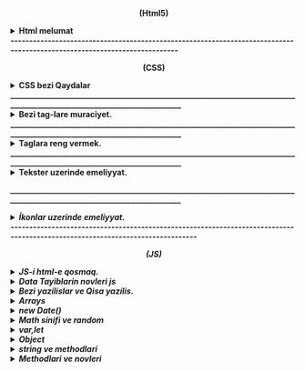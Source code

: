<p align="center">
<b >(Html5)</b>
</p>
<details><summary><b>Html melumat</b></summary>
<b>(FRONT-GIRIS)</b>

1.<b>(index.html)</b> Bu <b>(html)</b> fayilidir .Html ne ucundur sualina cavab olaraq yaradilan sehvenin nece gorunmesini ve basliqi nece olmasini ve s. html ile hell olunur.Html fayili yaradarken isdifade olunur burada <b>(Index)</b> fayilin adidir ve <b>(html)</b> ise fayilin tipini gosderir. Biz Html fayili yaradarken muxdelif adlar vere bilerik mes: <b>(MAIN.html ve ya samir.html)</b> .Lakin html fayili yaratmaq ucun <b>(.html yazmaliyiq.Her bir html)</b> fayili html --> tag-lari ile baslayir ve bitir.Umumi baxanda html ozu tag-larden ibaretdir. Html ozude 2 tag-larden ibaretdir. bunlar asagidakilardir.HTML-de 4 etab var. Bunlar head ve body hissesidir ve head, body hisselerde tag-larden isdifade olunur ve tag-lare de atributlar vere bilerik.Atribut dedikde eni uzunlugu rengi ve s. nezerde tutulur.

---

# <b>(head)</b>

<b>(head)</b> Əsas HTML sənətinin head tagi veb səhifənin başlıq bölməsini təmsil edir. <head> tagi, veb səhifədəki metatələr, stilsətirlər, skriptlər və digər məlumatların yerləşdiyi yerdir. İstifadəçinin veb səhifəyə baxarkən görə bilmədiyi, lakin brauzer tərəfindən istifadə edilən məlumatlar burada saxlanılır.

<head> tagi aşağıdakı tipik elementlərdən ibarət ola bilər:

1. <b>(title>Kontakhome title>)</b> burada biz sehvenin baslifini Kontakt-home qoyduq.Umumi yazilis  
   <b>(head>title>Kontakhome title> head>)</b> beledir.

2. <b>meta</b> >>>>> Veb səhifənin metatələrini təyin edir. Sorc axdaris yazila biler yeni acar sozler, səhifənin açıqlaması, autoru(muellif), dilə dair məlumatlar və brauzer tərəfindən oxunan digər məlumatlar kimi səhifə ilə bağlı təkmilləşdirici məlumatlar olacaq.

3. <b>link rel="icon" href=""</b> >>>>bu tag-de head icerisinde yazilir lakin bu acilan anda baglanan tag-lardendir.Burad rel="icon"--relin icon oldugunu ve href="" -ise iconun adresini bildirir.Sekillerin ve ya iconlarin adresini iki yolla yerlesdirmek olar <b>Relative (Menasi-qohum, yaxinliq)</b> ve ya <b>Absolute (Menasi ise tamamile)</b>. Relative yolu hal hazirda oldugun fayildaki sekli ve ya iconu yerlesdirmek ,Absalute ise seklin adresini tamami ile oldugu kimi yazmaliyiq.

4. <b>script</b> >>>> JavaScript kodunun head tagına daxil edilməsinə kömək edir. Bu tag vasitəsilə brauzer tərəfindən işlənən skript kodları əlavə edilir.

5. <b><style</b> >>>> İnternal CSS stilsətirlərinin head tagına daxil edilməsinə imkan verir. Bu tag vasitəsilə veb səhifəsinə xüsusi stilsətirlər əlavə edilir.

Bu elementlər head tagında bir arada istifadə edilə bilər və səhifənin arxa planında işləyən məlumatları təmsil edərək səhifənin görünümünü və davranışını tənzimləyir.

---

<b>(body)</b>

0. <b>body</b> --> body tag-i ise sehveni govdesidir yeni sehvenin basliqlarindan basqa diger bir cox seyler body tag-inde yazilir. Mes: burada bis salam sozunu yazdiq.body tag-ininde icersinde de bir cox tag-lar var meselen bunlar asagidakilardir.

1. <b>P</b> --> Paraqraf tag-idir.Bir paraqraf butov bir setri tutur ve buna gorede yanasi gelmirler.
2. <b>span</b> --> span ise butov bir setri tutmur ve yanasi gelir.
3. h1>/h1>, h2>/h2>, h3>/h3>, h4>/h4>, h5>/h5>, h6>h6> --> bu tag-larle ise basliqlari vere bilerik burada en boyuk tag- h1 ve en kiciyi ise h6 dir.
4. <b>(div)</b>-->bir nece qrupun birlesmesi--> divde bir nece qrupun birlesmesini bir div kimi gosdere bilerik.
5. <b>img src="" alt="sekilin adi fln" width=(seklin eni demekdir)"50% ve ya 50px" height=(seklin hundurluyu demekdir) title="(Kontak-Home)</b> -->bu img ile sekil yukleye bilerik burada <b>src</b> sekilin saxlandigi yer <b>alt</b> ise sekil haqqinda nese yaza bilerik. <b>img</b> olcusunu iki yolla vere bilerik birincisi tutdugu yerin 50% kimi ikinci ise pikseller ile.Olcunu vermek ucun bu (<b>width="")</b> ifadeden isdifade edilir. Dediyimiz kimi iki cur olcu vere bilerik. Faizle verdikde <b>(width="50%")</b> bele, pikselle verdikde ise <b>(width="50px")</b> kimi ifade edilir.Biz burada seklin hundurluyunu de artira bilerik lakin seklin effektliyi ite biler. Qeyd: Eger biz seklin eni ve hundurluyunu artirib azaldanda % ve px yazmasaq defult olaraq px(piksel qebul edir).
   Buradda <b>(title="Kontak-Home)</b> bu atribut ise seklin uzerine getdikde kontak-home sozunu cixardir. <b>(title)</b> atributu qulobaldir ve butun tag-larde isdifade ede bilerik.
6. <b>u</b> bu tag- daxil etdiyimiz sozun altindan xet cekir.
7. <b>i)</b> bu tag- ise yazdigimiz sozu italiq formada yeni eyri formada yazir.
8. <b>em)</b> bu tag-de i tag-i ile eynidir lakin i tag-ine nisbeten daha moderindir.Yeni burazerde daha yaxsi basa dusur i tag-ine nisbeten.
9. <b>s)</b> bu tag- ise sozun uzerinden xett cekir.
10. <b>del)</b> bu tag-de s tag-i ile eynidir.
11. <b>b)</b> bu tag- sozu daha qalin yazdirir.
12. <b>strong)</b> bu tag-de b tag-i ile eynidir.Daha bir usdunluyu bu soz daha quvvetli acar soz kimi basa dusur.Yeni burazerde daha yaxsi basa dusur b tag-ine nisbeten.
13. <b>details</b> -bu tag- ile biz en cox verilen suallara cavab bolmesini yaza bilerik ve <b>summary</b> tag-i ile isleyir yeni 1ci sual yazmaq isdesek <b>summary sual1 summary</b> yazmaliyiq.
14. <b>address</b> - bu tag- ilede biz adresimizi yaza bilerik ve footer tag-inin icinde address ve onun icindede a tag-ini yaza bilerik.

---

# </b>(KECIDLER)</b>

<b>Qeyd:)</b> Kecidler iki cur olur seyfe daxili ve seyfe xarici . Seyfe daxili kecidler hal-hazirda oldugun seyfenin her hansi bir noqtesine gedise deyilir Mes: 100 setrlik melumatin 20 setrine gedis. Seyfe daxili kecidler ise basqa seyfelere yonlendirmekdi meselen kilik etdikde isdagrama ,watsaba, ve eyni seyfenin daxilinde basqa bir seyfeye kecid adlanir.
<b>(Qeyd:)</b> Kecit etmek ucun <b>(a tag-inden isdifade olunur ve (anchor lovber sozunden gotrulmusdur))</b> .Ve Acilib baglanan tag-dir.

1. <b>a href="#">Kecid et<a vv>)</b> burada a tag-ini yazmisiq yeni xarici kecid <b>href)</b> bos olduqda reslef edir yeni seyfeni yeniliyir #
   yazdiqda seyfe daxilinda dayanir ve her hanfdssi sayitin linkini yazdiqda ise klik ederken hemin sehveye kecid edir.Burada <b>target)</b> atributu var ki biz a tag-ine klik etdikde ozunde ve ya yeni sehvede acir target defult olaraq \_self-dir yeni target="\_self" bele yazdiqda yeni sehveni ozunde acir. target ozunun acar sozleri var meselen target="\_blank" etsek yeni sehvede acacaq . # varsa bu seyfe daxili kecitdir. <b> a)</b> tag-i ile telefon ve ya mail de yonlendirmek olar bu zaman ise asagidakilari yazmaq lazimdir.
2. <b>a href="tel:+994516687023">Zeng eta)</b> bu cur yazilisdan isdifade etmek olar. Burada <b>tel:)</b> acar sozdur.
3. <b>a href="mailto:samirakh@code.edu.az">gmail ile elaqe saxla a)</b> bu cur yazilisdan isdifade etmek olar. Burada <b>mailto:)</b> acar sozdur.
4. <b>a href="../Sekil/download.png" download> neyise yuklemek ucun dowload </a>)</b> bu kodla ise nelerise yukluye bilerik.

---

# <b>(Listler)</b>

1. Listler iki cur olur. Sirali ve sirasiz.Sirasiz listler ucun ferq etmir birinci ile axrincinin yerini deyissek.Lakin sirali lislerde ise tam eksidir onlarda birinci gelen birinci axrinci gelen ise axrinci olmalidir ve sirali reqemler a-z ve ya A-Z siralanir ve rum reqemleri ilede siralana biler.
2. <b>ul> ul>)</b> bu sirasiz listleri yazmaq ucundur ve icersinde li-lerden isdifade edilir ve eger li-lerinde ul-lari olarsa li-lerin icersinde yazilir. <b>ul type="disc", type="cricle", type="Square" ,type="none")</b> tayplarri var ve burada (disc ici dilu dayre) , (cricle ise ici bos cevredir) , (Square ise ici dolu kvadiratdir), (none ise hec bir cevre ve ya kvadirat gorunmesin.)

3. <b>ol type="1" start="12"> ol>)</b> bu ise sirali listler ucundur ve bunlarinda terkibinde li-ler olmalidir ve eger li-lerinde ol-lari olarsa li-lerin icersinde yazilir. <b>ol)</b> listininde taypi var A-Z,a-z,reqem kimi ve rum reqemi kimi.Burada start neceden baslasin demekdir.
4. <b>li> li>)</b> bu ise hem sirali hemde sirasiz lislerin yazilmasinda esas amillerden biridir yeni lisleri temin edr .

---

# <b>Tables-cedveller)</b>

1. <b>caption)</b> cedvelin basligini yazmaq ucundur.
2. <b>table border="1")</b> tebillar setrlerden ibaret olur setrlerde sutunlardan ibaret olur. Burada border kanarliq demekdir ve 1 daxil etdikde 1 px cercive duzeldir.
3. <b>tr)</b> bu setrler ucundu .
4. <b>td)</b> bu ise sutunlar ucundur .Bu zaman demek olarki (table-nin icersinde tr ve tr-nin icinde td-ler yerlesir). Setirlerin icinde sutunlar yerlesir.
   <b>Qeyd:)</b> Biz cedveller yaradanda esas 3 emeliyyati apaririq bunlar asagidakilardir.
5. <b>thead)</b> bu code ile biz cedvelimizde ad soyad v s. ne olacaqsa onlari qeyd edirik .Bunun icerisindede tr yeni setrler ve sutunlar td ile deyil th ile qeyd edilir.
6. <b>tbody)</b> bu ise cedvelin govde hissesini yaziriq.
7. <b>tfoot)</b> bu ise cedvelin yekunda bir qiymeti olarsa onu qeyd edirik,yeni toplami ve ya ortalamasi ve s.
8. <b>colspan)</b> bu kodla biz isdenilen sutunlari birlesdire bilerik.
9. <b>align="center")</b> bu kod ile ise biz isdenilen cedveldeki sozu sentire getre bilerik.
10. <b>rowspan)</b> bu kod ise setrleri birlesdirmek ucundur.
11. b>bgcolor)</b> cedvelin arxa fonunu deyismek ucun isdifade edilir.

---

<b>(Formlar)</b>

1. <b>form)</b> bu forum her hansi bir datani icine yazmagimizi teskil edir.
2. <b>input type="text,email, tel,submit,password,number, color,date,time,datetime-local,week,month,checkbox", file, search, range, image,reset,hidden,(type="radio" name="s"), button)</b> form-un icerisinde inputlar olur.input-un tayiplari vardir ve isdifade etmek ucun qarsisinda yazdigimiz kimi yazmaliyiq. Burada (<b>submit</b>-- hazir olan melumati gondermek ucun olan bir duymedir.), (<b>password</b>--ise password daxil etmek ucundur.), (<b>number</b>- ise yalniz reqem tipli datalar yazmaq ucundur.), (<b>color</b>- ise reng secimini etmek olar.) , (<b>date</b>-tarixi secmek ucun isdifade edilir), (<b>time</b>-saati secmek ucun isdifade edilir), (<b>datetime</b>-local- bu ise hem tarixi hemde vaxi eyni anda secmeye imkan verir.) ,(<b>week</b>-yalniz hefdeni secmek ucundur), (<b>month</b>- yalniz aylari secmek ucundur.), (<b>checkbox</b>--secim etmek ucun isarele ve ya isareleme duymesi cixardir ekrana.) Burada <b>radio</b> ve name o zaman yazilirki iki secim olsun ve onlardan yalniz birini secmek imkanimiz olsun.O zaman iki secimede name verilir yalniz eyni name verilir. (<b>file</b> --ise sekil elave etmek ucundur.) (<b>search</b>--axdaris ucun isdifade edilir.) (<b>range</b>- bu ise azalib artma oxudur.), (<b>image</b> --bu ise submit ile eynidir yalniz tek ferqi gonder yerine sekil iconu qoya bilerik.) (<b>reset</b>--doldurulan formu sifirlamaq ucundur.) (<b>hidden</b>-- isdifadecin id gizletmek ucundur), (<b>button</b> da submit ile eynidir yeni her hansi duymedir ve bunlar forumda bas veren hadiseleri bazaya ve ya basqa yere gondermek ucundur.) .Adi butondan ferqlidirler adi button forumun daxilinde deyil basqa kenar hisselerede olur. <b>button>Gonder/button></b> kimi yazilir.
3. <b>label)</b> inputun basligini yazmaq ucundur mes:Ad, Soyad.
4. <b>textarea)</b> boyuk metin yazmaq ucundur.
5. <b>select)</b> secimleri saxlamaq ucundur her bir secim option-da saxlanilir.Yeni selectlerin icinde option yazilir option icinde ise optgroup yazilir.
6. <b>option)</b> 1 secim saxlamaq ucundur.
7. <b>optgroup lable=seher qrupu ve ya axsam qrupu)</b> opsinlarin icerisinde ferqlendirmek ucundur.
8. <b>input type="text" list=nese , (datalist id=nese))</b> ve burda datalis tag-inin icersinde <b>option)</b> olmalidir. Qeyd: burada inputun list ile datalistin id eyni olmalidir yeni ikisindede nese sozu olmalidir. Burada tag-larin birlikde yazilisi digerlerinden olan ferq hem secim ede hemde secimde olmuyan bir seyi yazib gondere bilerik.

---

<b>(Atributlar)</b>

1. <b>value</b> -Daxil etdiyimiz her bir data value adlanir isder forumlar olsun isdersede digerleri.
2. <b>placeholder</b>--(Menasi-yer tutucu).Bu atribut ise arxa fonda emailinizi ve s. daxil edin kimi yazini cixartmaq ucundur.
3. <b>disabled</b> --(Menasi - yazmaq deaktiv edilib).Bu ise her hansi datani yazmaga icaze vermemek ucun isdifade edilir.
4. <b>readonly</b> --(Menasi - yalniz oxumaq ucun).Bu atributun disabled ile ferqi odurki disabled hec bir ise yaramir demekdir readonly ise yalniz oxuya bilersiz.
5. <b>selected</b> --(Menasi -Secilmis demekdir).Bu atribut defolt olaraq yeni ilk olaraq bu secilmis olsun demekdir.
6. <b>maxlength</b> --(Menasi -maxsium nece herif ve ya reqem). bu atribut ile oz isdeyimize uygun uzunluq qoya bilerik.
7. <b>minlength</b> --(Menasi -minumum nece herif ve ya reqem). bu atribut ile oz isdeyimize uygun uzunluq qoya bilerik.
8. <b>required</b> --(Menasi-- mutleq teleb olunur).Bu atribut ozaman yazilirki isdifadeci hemin datani mutleq gondermelidir.
9. <b>autofocus</b> --(Menasi --diqqet celb eden).Bu Atribut sehveye refres verende hara autofoks yazmisiqsa ora diqqet yoneldecek.
10. <b>input type=number</b> olduqda onum <b>max</b> ve <b>min</b> <b>step=10</b> qiymetleri olur yeni yasa gore yazsaq max=150, min=1 kimi yaza bilerik, burda step ise min qiymetden 10 -10 artiracaq yada azaldacaq.
11. <b>input type=date</b> olduqda <b>max=23-05-26 min=2023-6-01</b> burada biz tarixe limit qoya bilerik yeni burda 2023 ilin 5ci ayin 26-dan 6ci ay 1e kimi gosderilsin.
12. <b>input type=checkbox</b> olduqda <b>checked</b> atributunu yazdiqda secimlerden hansina yazmisiqsa o daimi olaraq secili gosderecek biz deyisene qeder.
13. <b>input type=file</b> olduqda 1 fail secmek ucundur ama <b>multiple</b> atributunu yazdiqda ise necedene olsa o qederini sece bilerik ve <b>accept="(image/_,(video/_)),(image/png),(image/jpeg),(image/gif),"</b> yazdiqda ise sirf sekilleri secmek ucundur.Burdada sekillerin novlerini sece bilerik bu yolla .Bize hem png ve jpeg lazim olsa <b>input type=file multiple accept="image/png,image/jpeg"</b> sece bilerik.Qeyd: Eger biz <b>video</b> yuklesek onda <b>image</b> yerine <b>video</b> yazmaliyiq.Burada /\* seklin sadalanan fayil tipini ve videonun bir nece fayil tipi varsa onu sece bilmek ucundur.
14. <b>input type=range</b> de min ve max var.
15. <b>form autocomplete="on ve ya off"</b> bu atribu ise <b>on</b> olduqda indiye qeder daxil etdiyimiz melumatlar bize gosderilir burazer defolt olaraq <b>on</b>-dur,ekis halda ise off etmek lazimdir.
16. <b>form action="link ve yaxud id"</b>-- bu atribut ise forma gonder etdikde gonderme ugurlu olarasa basqa sehve ve ya nese acilsin link kimi bir seydir.

---

<b>iframe</b>

1. <b>iframe src="" frameborder="0" iframe</b> -- iframe dedikde her hansi bir sehveni oz sehvemizde acmaq ucun isdifade edilir.Burada <b>src</b> -e yerlesdirmek isdediyimiz sehvenin <b>url</b> -i yazmaliyiq.
2. <b>frameborder="1"</b> --bu ise kenarliq teyin etmek ucundur.

---

<b>audio ve video</b>

1. <b>audio (controls, autoplay, loop, muted,) >source src=""> audio></b>- bu tag- ile biz oz computerimizdeki mahnini yerlesdire bilerik.Her audio icersinde <b>source</b> tag-i olur ve audio-nun yolunu gosderir. source ozu 1 mahni yolu demekdir .Bir audio icersinde bir nece source ola biler amma onlardan yalniz ilk olan oxunacaqdir.<b>controls</b> bu atribut olmasa audio elave edilir lakin vebde gorunmur ona gorede controls yazmaq mutleqdir. <b>autoplay</b> ise vebe daxil olan kimi musiqi seslenir.<b>loop</b> ise sonsuz seslenmesi ucundur .<b>muted</b> bu atribut ise defolt olaraq ses olmasini bildirir.
2. <b>video (controls autoplay, loop, muted, poster)="", >source src="" > video</b> --Video elave etmek ucunde eyni ile mahni elave etmek kimidir amma bir ferqi <b>poster</b> atributudur.<b>poster</b> atributu video-nun uzerine her hansi bir sekli qoymaq ucundur.

---

<b>Sehivenin bolunusu</b>

<b>QEYD:</b> Sehve 3 yere bolunur <b>header</b>, <b>aside</b>, <b>main</b>, <b>footer</b>.

1. <b>header</b> -tag-inin icersinde <b>nav</b> tag-lari ve kecid ucun <b>a</b> tag-larinden isdifade olunur.
2. <b>aside</b> -tag-inin icersinde iframe yazila biler cunki <b>main</b> sehvesinden elave bir yer tutur ve buna misal olaraq oxu.az sayitindaki narin reklamini misal gosdere bilerik.
3. <b>main</b> -tag-inin icersinde <b>article</b>, <b>figure</b>, <b>p</b> ve <b>section</b> tag-lari isdifade olunur burada section tag-i evvelki div-i evez edir.
4. <b>section</b> -tag-inin icerisindede cox vax bu <b>article</b> tag-i yazilir.
5. <b>article</b> -tag-inin icerisinde ise <b>figure</b>, <b>p</b> tag-i ve s.yazilir.
6. <b>figure</b> -tag-inin icerisinde <b>img</b> tag-i ve sekil haqqinda melumat ucun <b>figcaption</b>tag-i yazilir.
7. <b>footer</b> - ise sehven en asagi hissesidir yeni orda elave melumatlar ve muellif huquqlari qorunur fln yazilir.

<b>(Bezi acar simvollar)</b>

1. ./ --> Hal-hazirda oldugumuz qovlugu bildirir.
2. ../ --> Bir qovluq cole cixmaq ucun isdifade edilir.
3. br-- break sozunun qisalisidi qirmaq yeni metni ,text qirir.
4. Prettier Code--codu formata salir.Yuklemek ucundur.
</details>
<b>-------------------------------------------------------------------------------------------------------------------------</b>

<p align="center">
<b >(CSS)</b
</p>
<details><summary><b>CSS bezi Qaydalar</b></summary>
<b>CSS-fayili .css kimi yaradilir.</b> - html-in rengini, yerinin deyisdirilmesi, olcusu, animasiyalari, ve s. duzeltmek ucundur.<b>CSS</b> 3 Cur html ile elaqendirmek olar.<b>1.inline>2.internal>3.external</b>

1.  <b>inline</b> --bu bir basa tag-e css vermekle bas verir ve quvvetliyine gore en boyuyudur,yeni bir tag-e 3 cur css versek tag-in icersinde yazilan inline css tesir edecek.Bu yol tag-e <b>style="backgroud:red"</b> bu cur vermekle olur.
2.  <b>internal</b> --bu yol ise <b>head</b> icerisinde <b>style</b> tag-i acaraq ve onun icerisinde tag-e css verilir ve quvvetliyine gore 2ci yeri tutur.
3.  <b>external</b> --bu yol ise <b>css</b> fayi yaradaraq html fayilindan basqa css fayilinda tag-lare css vermekle bas verir ve quvvetliyine gore en zeyifidir. Bu fayili <b>link rel="" herf=""</b> codu ile qosulur. 4.<b>!important</b> -- bu acar sozu biz hansi atributun qarsisina atsaq hemin atribut deyismiyecek mes: <b>color !important</b> yeni bu o demekdir biz hemin tag-e basqa yerde colorunu deyissek deyismiyecek bir sozle import olunan coloru oldugu kimi saxliyacaq esas bu reng olsun kimi.
4.  <b>class</b> --tag-lari ayirmaq ucun onlara <b>class</b> verilir. Class adlari arali ola bilmez arali oldugu halda 1 yox 2 class oldugunu basa dusur ,class-larin adini bele <b>div class="div-class tag-class"</b> yazmaq olar .Burda bizim 2 classimiz var 1ci class <b>div-class</b> 2ci class ise <b>tag-class</b> -dir. Ara qoymaqla bir nece class yarada bilerik.Classlar <b>.</b> ile cagrilir.Bir class adini diger tag-e vere bilerik burdaki div tag-indeki div-clasi p tag-ine vere bilerik.
5.  <b>id</b> --tag-lari ayirmagin diger yolu ise id-dir. <b>div id="div-id"</b> burada tag-larin yalniz 1 aydisi olur ve diger tag-lare eyni ile bu id verile bilmez her tag-e 1 id yazila biler classdaki kimi 2 class eyni anda verildiyi kimi 2 id verile bilmez.Id <b>#</b> isaresi ile cagrilir.
6.  <b>ul li css reng vermek izahi 1.</b>- burada bir nece yol var ve bu yollara asagidaki sekillerle ile izah verek. Bu sekillerde gorunduyu kimi biz <b>first-child</b> yazdiqda ilk birincini rengini deyisir.
<p>
 <img src="image\image1\ul li izah.png" width="250" height="200" alt="sekil silinib" title="html codu"/>
 <img src="image\image1\css.png" width="250" height="200" alt="sekil silinib" title="CSS codu"/>
 <img src="image\image1\netice.png" width="250" height="200" alt="sekil silinib" title="Netice"/>
</p><br/>
<b>2-ci yolu:</b> Bu yolda ise soncu li-nin rengini deyise bilerik bu ise asagidaki sekilde izah olunur.Gorunduyu kimi salam 9 rengi deyisib.
<p>
 <img src="image\image1\ul li izah.png" width="250" height="200" alt="sekil silinib" title="html codu"/>
 <img src="image\image1\css1.png" width="250" height="200" alt="sekil silinib" title="CSS codu"/>
 <img src="image\image1\netice1.png" width="250" height="200" alt="sekil silinib" title="Netice"/>
</p><br/>
<b>3-cu yolu:</b> Bu yolda ise isdediyimiz qeder <b>li</b> tag-ine reng vere bilerik .Ancaq bu <b>nth-child(sira daxil edin)</b> kodu yazmaliyiq ve <b>sira daxil edin</b> yerine reqem yaziriq. Mes: Sekilde biz <b>3-cu ve 5ci</b> li-ye reng vermek isdemisik.Asagidaki sekilden baxa bilerik.
<p>
 <img src="image\image1\ul li izah.png" width="250" height="200" alt="sekil silinib" title="html codu"/>
 <img src="image\image1\cssnth.png" width="250" height="200" alt="sekil silinib" title="CSS codu"/>
 <img src="image\image1\netice2.png" width="250" height="200" alt="sekil silinib" title="Netice"/>
</p><br/>
<b>4-cu yolu:</b> Bu yolda ise biz <b>nth-child(odd)</b> kodu ile yalniz tek <b>li-lere</b> reng vere bilerik.Asagidaki sekillerden tam aydin olacaq.Tekleri yazdirmaq ucun basqa bir yol <b>nth-child(2n-1)</b> kodundan isdifade etmekle olacaqdir.Burada  <b>n</b> defolt olaraq qiymeti 0-dir.Qeyd: burada 2n+3 etsek 3-cuden basliyacaq rengi deyismeye.
<p>
 <img src="image\image1\ul li izah.png" width="250" height="200" alt="sekil silinib" title="html codu"/>
 <img src="image\image1\cssodd.png" width="250" height="200" alt="sekil silinib" title="CSS codu"/>
 <img src="image\image1\netice3.png" width="250" height="200" alt="sekil silinib" title="Netice"/>
</p><br/>
<b>5-ci yolu:</b> Bu yolda ise biz <b>nth-child(even)</b> kodu ile yalniz cut <b>li-lere</b> reng vere bilerik.Asagidaki sekillerden tam aydin olacaq.Cutderri yazdirmaq ucun basqa bir yol <b>nth-child(2n)</b> kodundan isdifade etmekle olacaqdir.Burada  <b>n</b> defolt olaraq qiymeti 0-dir.Qeyd: Burada 2n+4 etsek 4-cu elementden basliyacaq renglemeye.
<p>
 <img src="image\image1\ul li izah.png" width="250" height="200" alt="sekil silinib" title="html codu"/>
 <img src="image\image1\csseven.png" width="250" height="200" alt="sekil silinib" title="CSS codu"/>
 <img src="image\image1\netice4.png" width="250" height="200" alt="sekil silinib" title="Netice"/>
</p><br/>
</details>
<b>________________________________________________________________________________________________________________________</b>

<details><summary><b>Bezi tag-lare muraciyet.</b></summary>
 Asagidaki sekilde ki kimi <b>p.item</b> dedikde biz hardaki p tag-inin classi <b>item</b>-dirsa ora tesir et demisik.
<p>
 <img src="image\image1\sehve1.png" width="250" height="200" alt="sekil silinib" title="html codu"/>
 <img src="image\image1\css5.png" width="250" height="200" alt="sekil silinib" title="CSS codu"/>
 <img src="image\image1\netice6.png" width="250" height="200" alt="sekil silinib" title="Netice"/>
</p><br/>
<b>p .item</b>--Burada <bosluq>bosluq</bosluq> onem dasiyir. Bosluq qoyduqda o demek olur ki p tag-inin icerisinde <b>class="item"</b> beraber olan tag-e tesir et.
<p>
 <img src="image\image1\sehve2.png" width="250" height="200" alt="sekil silinib" title="html codu"/>
 <img src="image\image1\css6.png" width="250" height="200" alt="sekil silinib" title="CSS codu"/>
 <img src="image\image1\netice7.png" width="250" height="200" alt="sekil silinib" title="Netice"/>
</p><br/>
<b>Atributlarla tag-e tesir.</b> Sekildeki tag-in target atributundan isdifade ederek tag-e tesir etdik.
<p>
 <img src="image\image1\sehve3.png" width="250" height="200" alt="sekil silinib" title="html codu"/>
 <img src="image\image1\css7.png" width="250" height="200" alt="sekil silinib" title="CSS codu"/>
 <img src="image\image1\netice8.png" width="250" height="200" alt="sekil silinib" title="Netice"/>
</p><br/>
<b>(href) Atributunun value sonu az ile bitrse</b> .Onda asagidaki sekildeki kimi <b>$</b> isaresi ile yazilir.
<p>
 <img src="image\image1\sehve3.png" width="250" height="200" alt="sekil silinib" title="html codu"/>
 <img src="image\image1\css8.png" width="250" height="200" alt="sekil silinib" title="CSS codu"/>
 <img src="image\image1\netice9.png" width="250" height="200" alt="sekil silinib" title="Netice"/>
</p><br/>
<b>(herf) atributu http ile basliyarsa</b>. Bu halda sekildeki kimi kvadrata yukseltme isaresinden <b>^</b> isdifade olunur.
<p>
 <img src="image\image1\sehve4.png" width="250" height="200" alt="sekil silinib" title="html codu"/>
 <img src="image\image1\css9.png" width="250" height="200" alt="sekil silinib" title="CSS codu"/>
 <img src="image\image1\netice10.png" width="250" height="200" alt="sekil silinib" title="Netice"/>
</p><br/>
<b>(herf) atributunun icersinde her hasisa herif olarsa</b>. Bu o demekdirki isdenilen herife gore tag-e tesir ede bilerik.Asagidaki sekilde l herifine gore tesir etmisik ve oda linkede var.
<p>
 <img src="image\image1\sehve4.png" width="250" height="200" alt="sekil silinib" title="html codu"/>
 <img src="image\image1\css10.png" width="250" height="200" alt="sekil silinib" title="CSS codu"/>
 <img src="image\image1\netice11.png" width="250" height="200" alt="sekil silinib" title="Netice"/>
</p><br/>
<b> isenilen tag-den sonra ilk gelen tag-e tesir.</b> Burada <b>+</b> isaresi ile biz divden sonra ilk gelen p tag-e tesir etmisik sekilde baxa bilersiz.
<p>
 <img src="image\image1\sehve5.png" width="250" height="200" alt="sekil silinib" title="html codu"/>
 <img src="image\image1\css11.png" width="250" height="200" alt="sekil silinib" title="CSS codu"/>
 <img src="image\image1\netice12.png" width="250" height="200" alt="sekil silinib" title="Netice"/>
</p><br/>
<b> isenilen tag-den sonra gelen isdenilen tag-e tesir.</b> Burada <b>~</b> isaresi ile biz divden sonra gelen butun p tag-e tesir etmisik sekilde baxa bilersiz.
<p>
 <img src="image\image1\sehve5.png" width="250" height="200" alt="sekil silinib" title="html codu"/>
 <img src="image\image1\css12.png" width="250" height="200" alt="sekil silinib" title="CSS codu"/>
 <img src="image\image1\netice13.png" width="250" height="200" alt="sekil silinib" title="Netice"/>
</p><br/>
<b> * yazdiqda ise butun tag-lare ayid olur</b> .Asagidaki sekildeki kimi.
<p>
 <img src="image\image1\sehve5.png" width="250" height="200" alt="sekil silinib" title="html codu"/>
 <img src="image\image1\css13.png" width="250" height="200" alt="sekil silinib" title="CSS codu"/>
 <img src="image\image1\netice114.png" width="250" height="200" alt="sekil silinib" title="Netice"/>
</p><br/>
<b>(:hover) edende uzerine geldikde rengi deyisib olur qirmizi</b>.Asagidaki coda uygun olaraq.
<p>
 <img src="image\image1\sehve6.png" width="250" height="200" alt="sekil silinib" title="html codu"/>
 <img src="image\image1\css14.png" width="250" height="200" alt="sekil silinib" title="CSS codu"/>
 <img src="image\image1\netice14.png" width="250" height="200" alt="sekil silinib" title="Netice"/>
</p><br/>
<b>(:active) klik edende rengi deyisib olur goy</b>.Asagidaki coda uygun olaraq.
<p>
 <img src="image\image1\sehve6.png" width="250" height="200" alt="sekil silinib" title="html codu"/>
 <img src="image\image1\css15.png" width="250" height="200" alt="sekil silinib" title="CSS codu"/>
 <img src="image\image1\netice15.png" width="250" height="200" alt="sekil silinib" title="Netice"/>
</p><br/>
<b>(transition: ;) --Bu kod ile biz rengin arxa fon renginin ve ya boyumenin hansi zaman araliginda bas vermesini teyin ede bilerik.</b>.Asagidaki coda uygun olaraq.Burada gorunduyu kimi demisik ki 2 saniyeye rengi deyissin 3 saniyeye ise arxa fon rengi.Bu codlar yalniz hover ve active etdikde bas verir.
<p>
 <img src="image\image1\css68.png" width="250" height="200" alt="sekil silinib" title="html codu"/>
 <img src="image\image1\css67.png" width="250" height="200" alt="sekil silinib" title="CSS codu"/>
 <img src="image\image1\netice35.png" width="250" height="200" alt="sekil silinib" title="Netice"/>
</p><br/>

<b> Css-de data saxlamaq ucun qutunun yaradilmasi</b>.Bu :root adlanan tag-in komeyi ile yaradilir sonra ise lazim oldugu anda ondan isdifade ede bilmek olur.

<p>
 <img src="image\image1\sehve6.png" width="250" height="200" alt="sekil silinib" title="html codu"/>
 <img src="image\image1\css16.png" width="250" height="200" alt="sekil silinib" title="CSS codu"/>
 <img src="image\image1\netice16.png" width="250" height="200" alt="sekil silinib" title="Netice"/>
</p><br/>
</details>
<b>________________________________________________________________________________________________________________________</b>
<details><summary><b>Taglara reng vermek.</b></summary>
<i>width ve height haqqinda bezi qayda</i>.
<p>
 <img src="image\image1\css21.png"  alt="sekil silinib" title="width ve height"/>
</p>
<p>
<i>Heksa reng vermek</i><br/>
 <img src="image\image1\css17.png"  alt="sekil silinib" title="Css codu"/><br/>
<i>rgb reng vermek</i><br/>
 <img src="image\image1\css18.png"  alt="sekil silinib" title="Css codu"/><br/>
 <i>rgba reng vermek.Burada sonuncu reqem 0 ile 1 arasinda ola biler ve buda onun seffafligini bildirir.</i><br/>
 <img src="image\image1\css19.png"  alt="sekil silinib" title="Css codu"/><br/>
 <i>hsl rengi.Bu reng ise heksa ile rgb birlesmesinden alinir.</i><br/>
 <img src="image\image1\css20.png"  alt="sekil silinib" title="Css codu"/>
</p><br/>
</details>
<b>________________________________________________________________________________________________________________________</b>
<details><summary><b>Tekster uzerinde emeliyyat.</b></summary>
<i><b>Tesklerin siftinin olcusunu deyismek</b>.Bunn 3 yolu var <b>px</b> ,<b>rem</b> ve <b>em</b> bularin bir birinden ferqlerini asagida izah  etmisem.<br/>
<i><b>px ile</b></i><br/>
<p>
 <img src="image\image1\css23.png" width="250" height="200" alt="sekil silinib" title="html codu"/>
 <img src="image\image1\css22.png" width="250" height="200" alt="sekil silinib" title="css codu"/>
 <img src="image\image1\css24.png" width="250" height="200" alt="sekil silinib" title="Netice"/>
</p><br/>
<i><b>rem ile</b></i>.Rem ile olcu verdikde 1 rem 16 piksel demekdir yeni html 16 piksel olur defolt olaraq.Yalniz html-den olcu gotrur.Yeni html olcusunu azaltdiqda butun tag-larin font-size tesir edecek ve buda responsivlikde bize cox komek edecek.
<p>
 <img src="image\image1\css25.png"  alt="sekil silinib" title="Css codu"/>
</p>
<i><b>em ile</b></i>.em ile olcu verdikde em oz parenti varsa yeni ozunden bir ust tag- varsa onun olcusunden gotrur yoxdusa ise onda html -dan gotrur rem ise yalniz html-den gotrur.<br/>
<p>
 <img src="image\image1\css26.png"  alt="sekil silinib" title="Css codu"/>
</p><br/>
<i><b>font-family</b></i>.Font-family dedikde textin hansi formada yazilmagini bildirir yeni Time romans ve s .Diger font-family -leri yukluyub isdifade ede bilerik asagida kecidi yerlesdirmisem.<br/>
<a href="https://fonts.google.com/">1.font-family kecid et.</a><br/>
<p>
 <img src="image\image1\css27.png"  alt="sekil silinib" title="Css codu"/>
</p>
<i><b>font-style</b></i>.Font-family dedikde texti i tag-i kimi eyri kimi gosderir.<br/>
<p>
 <img src="image\image1\css28.png" width="250" height="200" alt="sekil silinib" title="Css codu"/>
 <img src="image\image1\netice17.png" width="350" height="200" alt="sekil silinib" title="Netice"/><br/>
 <img src="image\image1\css48.png"  alt="sekil silinib" title="font-weight"/>

</p>
<i><b>font-variant</b></i>.Font-variant dedikde texti asagidaki sekilde yazir.<br/>
<p>
 <img src="image\image1\css29.png" width="250" height="200" alt="sekil silinib" title="Css codu"/>
 <img src="image\image1\netice18.png" width="350" height="200" alt="sekil silinib" title="Netice"/>
</p>
<i><b>font-align</b></i>.Font-align dedikde texti asagidaki kimi tam ortaya getrir.<br/>
<p>
 <img src="image\image1\css30.png" width="250" height="200" alt="sekil silinib" title="Css codu"/>
 <img src="image\image1\css31.png" width="250" height="200" alt="sekil silinib" title="Netice"/>
 <img src="image\image1\netice19.png" width="250" height="200" alt="sekil silinib" title="Netice"/><br/>
 <i>Burada ise sozler eyni anda basliyir ve eyni anda bitir qanuna uygunsuzluq yoxdur</i><br/>
 <img src="image\image1\css32.png" width="250" height="200" alt="sekil silinib" title="Css codu"/><br/><br/>
 <img src="image\image1\netice20.png"  alt="sekil silinib" title="Netice"/><br/><br/><br/>
 <i><b>text-align-last: right ve center</b></i><br/>
 <img src="image\image1\css33.png"  alt="sekil silinib" title="Css codu"/><br/><br/>
 <img src="image\image1\css34.png"  alt="sekil silinib" title="right etdikde"/><br/><br/>
</p>
<p> <i><b>text-transform: capitalize;</b>Butun sozlerin birinci herifini boyuk herifle yazir.</i><br/>
 <img src="image\image1\css37.png"  alt="sekil silinib" title="html codu"/><br/>
 <img src="image\image1\css36.png"  alt="sekil silinib" title="Css codu"/><br/>
 <img src="image\image1\css35.png"  alt="sekil silinib" title="Netice"/></p>
 <i><b>text-decoration: ;</b>text-decoration-line: ile text-decoration: ferqi ise line dedikde yalniz bir ozellik yeni  ferq etmez altindan usdunden ve ya uzerinden eyni anda ya altindan yadaki her 3nu ede bilerik, altdan ya usden ya da ki uzerinden xet cekile biler line yazmasaq ise bunlarin her birini eyni anda vere bilerik.</i><br/>
 <img src="image\image1\css40.png"  alt="sekil silinib" title="Css codu"/><br/>
<p><i><b>text-decoration-line: underline;</b>Butun sozlerin altindan xett cekir.</i><br/>
<img src="image\image1\css39.png" width="250" height="200" alt="sekil silinib" title="Css codu"/>
<img src="image\image1\netice21.png" width="250" height="200" alt="sekil silinib" title="Netice"/></p>
<i><b>text-decoration-line: line-through;</b>Butun sozlerin ustunden xett cekir.</i><br/>
<p><img src="image\image1\css38.png" width="250" height="200" alt="sekil silinib" title="Css codu"/>
<img src="image\image1\netice22.png" width="250" height="200" alt="sekil silinib" title="Netice"/></p>
<p><i><b>text-decoration-line: overline;</b>Butun sozlerin uzerinden xett cekir.</i><br/>
<img src="image\image1\css41.png" width="250" height="200" alt="sekil silinib" title="Css codu"/>
<img src="image\image1\netice23.png" width="250" height="200" alt="sekil silinib" title="Netice"/></p>
<p><i><b>Bir nece ozelliyi eyni anda yaza bilerik.</b></i><br/>
<img src="image\image1\css42.png" width="250" height="200" alt="sekil silinib" title="Css codu"/>
<img src="image\image1\netice24.png" width="250" height="200" alt="sekil silinib" title="Netice"/></p>
<p><i><b>text-decoration-style: ;</b>.Xetlerin hansi formada oldugunu gosdermek ucundur.Bunlari 3 yolu sekildeki kimi gosderilib.</i><br/>
<img src="image\image1\css43.png" alt="sekil silinib" title="Css codu"/>
<img src="image\image1\css44.png"  alt="sekil silinib" title="Netice"/></p>
<p><i><b> text-decoration-color: blue;</b> Xettin rengini deyisdikde.</i><br/>
<img src="image\image1\css45.png" alt="sekil silinib" title="Netice"/></p>
<p><i><b> text-decoration-thickness: 10px;.</b> Xettin olcusunu deyisdikde.</i><br/>
<img src="image\image1\css47.png" alt="sekil silinib" title="Netice"/></p>
<p><i><b> text-indent: 40px;.</b>Metine abzas verir.</i><br/>
<img src="image\image1\css46.png" alt="sekil silinib" title="Css codu"/>
<img src="image\image1\netice25.png" width="250" height="200" alt="sekil silinib" title="Netice"/></p><br/>
<p><i><b> ::first-letter.</b>Isdediyimiz metnin ilk herifine bir nece ozellik vere bilerik.Ve bu butun teglere aid deyil.</i><br/>
<img src="image\image1\css50.png" alt="sekil silinib" title="Chatgbt"/><br/>
<img src="image\image1\css49.png" alt="sekil silinib" title="Chatgbt"/><br/>
<img src="image\image1\css51.png" alt="sekil silinib" title="Css codu"/>
<img src="image\image1\netice26.png"  alt="sekil silinib" title="Netice"/></p><br/>
<p><i><b> text-shadow:</b>Metne kolge effekti vermek ucundur.</i><br/>
<a href="https://www.w3schools.com/cssref/css3_pr_text-shadow.php">1.text-shadow etrafli oxu.</a>
<img src="image\image1\css52.png" alt="sekil silinib" title="Css codu"/>
<img src="image\image1\css53.png"  alt="sekil silinib" title="Netice"/></p>
<p><i><b> letter-spacing:</b>Həriflər arasinda boşluğu bildirir.</i><br/>
<img src="image\image1\css54.png" alt="sekil silinib" title="Css codu"/>
<img src="image\image1\netice27.png"  alt="sekil silinib" title="Netice"/></p>
<p><i><b> word-spacing:</b>Sözlər arasinda boşluğu bildirir.</i><br/>
<img src="image\image1\css55.png" alt="sekil silinib" title="Css codu"/>
<img src="image\image1\netice28.png"  alt="sekil silinib" title="Netice"/></p>
<p><i><b> line-height:</b>Sətirlər arasinda boşluğu bildirir.</i><br/>
<img src="image\image1\css56.png" alt="sekil silinib" title="Css codu"/>
<img src="image\image1\netice29.png"  alt="sekil silinib" title="Netice"/></p>
<p><i><b> min-width: 150px; max-width: 350px;</b>Təglərin max ve minumumu.Görunduyu kimi divin max 350px min ise 150px dir.Lakin daxilindeki text divi ezib kecirş</i><br/>
<img src="image\image1\css57.png" alt="sekil silinib" width="250" height="200" title="Css codu"/>
<img src="image\image1\netice30.png" width="400" height="200" alt="sekil silinib" title="Netice"/></p>
<p><i><b>overflow:;.</b>Bu atribut ile textleri div ve diger teqleri asarsa o zaman scrol yaratmaq ve asmanin qarsisini almaq ucundur.</i><br/>
<img src="image\image1\css58.png" alt="sekil silinib" width="450" height="300" title="Css codu"/><br/>
<i><b>overflow:hidden;</b>. Dedikde divin icerisindeki textin asmasinin qarsisini alir yeni div oz olcusu qeder text qebul edir yerde qalanini ise qirir.</i><br/>
<img src="image\image1\netice31.png"alt="sekil silinib" title="Netice"/></p>
<i><b>overflow:auto;</b>. Dedikde divin icerisindeki textin asmasinin qarsisini alir yeni div oz olcusu qeder text qebul edir yerde qalanini ise scrol yaradir.Eger asma olmazsa scroll yaratmir asma olarsa ise avtomatic scroll yaranir.</i><br/>
<img src="image\image1\netice32.png"alt="sekil silinib" title="Netice"/></p>
<i><b>overflow:scroll;</b>. Dedikde divin icerisindeki textin asmasinin qarsisini alir yeni div oz olcusu qeder text qebul edir yerde qalanini ise scrol yaradir.Bu atributda scroll dedikde auto dan ferqli olaraq asma oldu olmadi scroll-u hemise yaradir.</i><br/>
<img src="image\image1\netice33.png"alt="sekil silinib" title="Netice"/></p>
<i><b>overflow-x:scroll, overflow-y:hidden </b>. Dedikde x oxu uzre scroll ve y oxu uzre scroll nece olmagini teyin ede bilerik.</i><br/>
<p><img src="image\image1\css59.png"alt="sekil silinib" title="CSS code"/>
<img src="image\image1\css60.png"alt="sekil silinib"  width="300" height="350" title="Netice"/></p>
<i><b>white-space:nowrap; </b>. Dedikde biz butun texti bir setirde yaza bilerik.</i><br/>
<p><img src="image\image1\css61.png"alt="sekil silinib" title="CSS code"/>
<img src="image\image1\css60.png"alt="sekil silinib" title="Netice"/></p>
<i><b> word-break:break-all; word-break:keep-all; </b>.</i><br/>
<p><img src="image\image1\css62.png"alt="sekil silinib" title="CSS code"/>
<img src="image\image1\css63.png"alt="sekil silinib" title="HTML code"/>
<img src="image\image1\netice34.png"alt="sekil silinib" title="Netice"/></p>
</details>
<p><b>________________________________________________________________________________________________________________________</b>
<details><summary><b>İkonlar uzerinde emeliyyat.</b></summary>
<a href="https://fontawesome.com/search?o=r&m=free">Ikon goturmek.</a><br/><br/>
<p><img src="image\image1\css65.png"alt="sekil silinib" title="JS code"/>
<img src="image\image1\css64.png"alt="sekil silinib" title="Sayitdaki link goturmeliyik ve head teqinin arasina daxil etmeliyik ki ikonumuz islesin."/>
<img src="image\image1\css66.png"alt="sekil silinib" title="HTML code .Sonra ise iconun teq formasinda yazilisini html sehvemize daxil edirik."/></p>
</details>
<b>------------------------------------------------------------------------------------------------------------------------------</b>

<p align="center">
<b >(JS)</b>
</p>
<details><summary><b>JS-i html-e qosmaq.</b></summary>
<a herf="https://javascript.info/">Ja</a>
<b>Js de 3 cur yazilis var</b>.Bu yazilislardan yalniz 2si cox isdifade edilir. <b>internal ve external</b>.Bu yazilisdarda eyni ile css kimi yazilir. Qeyd: JS de codu html codundan sonra ve evel yazila biler amma asagidaki sertlere uygun olaraq.<br/>
<b>1.internal yazilis</b>: Burada body icerisinde <b>script</b> tag-i yazmaqla bas verir.
<p>
 <img src="image\image2,js\js1.png" width="250" height="200" alt="sekil silinib" title="JS codu"/>
 <img src="image\image2,js\Netice.png" width="250" height="200" alt="sekil silinib" title="Netice"/>
</p><br/>
<b>2.external yazilis</b>: Burada body icerisinde <b>script</b> tag-ine src yazmaqla bas verir.
<p>
 <img src="image\image2,js\js2.png" width="250" height="200" alt="sekil silinib" title="JS codu"/>
</p><br/>
<b>defer</b>.Javascript kodlarini html-e import edende normalda body sonunda import etmek lazimdi, cunki kodlar yuxardan aşagiya dogru oxunur ve 1ci javascrip kodu oxunsa sonradan htmlde olan elementleri gormeye biler ve funksiyalar istenilen effekti vermez.Defer ona gore yazilirki JavaScript-i en başda import elesen bele sonda import olunmuş kimi effekt verir ve herşey qaydasında isleyir.Biz eger js codunu evvele qosuruqsa onda ona defer yaziriq ki html codu islesin bitsin sonra js codu islemeye baslasin.defer yazdiqda asagidaki kimi yazmaliyiq.Yeni defer gozlemek funksiyasi dasiyir.
<p>
 <img src="image\image2,js\js3.png" width="250" height="200" alt="sekil silinib" title="html codu"/>
 <img src="image\image2,js\sekil.png" width="430" height="200" alt="sekil silinib" title="JS codu"/>
</p><br/>
<b>defer</b>.Yazmasaq onda gerek sekilde gorduyumuz kimi js codlarinin her birini <b>document.addEventListener("DOMContentLoaded",()=>)</b> yazaq.
<p>
 <img src="image\image2,js\html1.png" width="250" height="200" alt="sekil silinib" title="html codu"/>
 <img src="image\image2,js\js4.png" width="430" height="200" alt="sekil silinib" title="JS codu"/>
</p><br/></details>
<details><summary><b>Data Tayiblarin novleri js</b></summary><br/>
<i>Js-de data tayiplarin bir nece novleri var onlari asagida gosdermisem.</i>
<p>
 <img src="image\image2,js\js5.png" width="430" height="200" alt="sekil silinib" title="Data Tayiplarin novleri."/>
</p><br/>
<b>Arifmatic ve Asigment operatorlar.</b> Arifmatic operatorlardaki <b>**</b> isaresi kvadrat demekdir yeni <b>(5**2=25)</b>.
<p>
 <img src="image\image2,js\js6.png" width="430" height="200" alt="sekil silinib" title="Arifmatic ve Asigment operatorlar."/>
</p><br/>
<b>Muqayise ve Mentiqi operatorlar</b>.Burada 2 ve 3 <b>=</b> var. Izahi 2 beraberlik sadece value yoxlayir tipine onem vermir string ve number tipindedirse strinki cevrir numbere sonra yoxlayir sekil 2e bax. 3 beraberlik ise hem value hemde tipini yoxlayir yeni hem tipi hemde value eyni olmalidi ekis halda false qaytaracaq sekil 3e bax.
<p>
 <img src="image\image2,js\js8.png" width="250" height="200" alt="sekil silinib" title="Muqayise ve Mentiqi operatorlar"/>
 <img src="image\image2,js\js9.png" width="250" height="200" alt="sekil silinib" title="2 == beraberlik"/>
 <img src="image\image2,js\js10.png" width="250" height="200" alt="sekil silinib" title="3 === beraberlik"/>
</p><br/></details>
<details><summary><b>Bezi yazilislar ve Qisa yazilis.</b></summary><br/>
Burada eyni seyi hem if ile hemde ifsiz yazmisiq <b>data1 && alert("salam")</b> ,sanki <b>alert-in yerinde true dayanib</b>.Qeyd: <b>&&</b> evvel <b>false</b> olarsa qisa yazilis islemiyecek ,her zaman <b>true</b> olmalidir
<p>
 <img src="image\image2,js\js7.png" width="430" height="200" alt="sekil silinib" title="Qisa yazlis."/>
</p><br/>
<b>Bezi Codlar</b>.Bezi codlar var ki onlar sirf console ucundur yeni console vermek ucun js ile hec bir elaqesi yoxdur.Bunlar asagidakilardir.<p>prompt</b> isdafeciden data almaq ucundur.<b>confirm</b> neyise tesdiq etmek ucundur, ok verdikde true clen verdikde ise false verir.
<p>
 <img src="image\image2,js\js11.png" width="350" height="200" alt="sekil silinib" title="prompt"/>
 <img src="image\image2,js\js12.png" width="350" height="200" alt="sekil silinib" title="confirm"/>
</p><br/>
<b>$ ile yazilis.</b>
<p>
 <img src="image\image2,js\js13.png" width="420" height="200" alt="sekil silinib" title="$ ile yazilis"/>
</p><br/></details>
<details><summary><b>Arrays</b></summary><br/>
Arreylerin bir nece yazilisi var bunlari asagidaki sekilde gsdermisem.
<p>
 <img src="image\image2,js\js14.png" width="420" height="200" alt="sekil silinib" title="Arrey yazilisi."/>
</p><br/>
<b> 2-ci yol.
<p>
 <img src="image\image2,js\js15.png" width="420" height="200" alt="sekil silinib" title="Arrey yazilisi 2."/>
</p><br/>
<b>JavaScripte C#-dan ferqli olaraq lenght ezmek mumkundur</b>.Sekildeki emeliyyati etsek uzunluq lenght 20 olacaqdir. Neticedende gorunduyu kimi empty 20 yazilib yeni evvelden 19 indexs bosdur.
<p>
 <img src="image\image2,js\js16.png" width="420" height="200" alt="sekil silinib" title="Arrey isdinad"/>
 <img src="image\image2,js\netice1.png" width="420" height="200" alt="sekil silinib" title="Netice"/>
</p><br/>
<b>Array-in Methodlari</b><br/>
<b>push methodu</b>.Array-in sonuna datalari elave etmek ucundur. Sekildeki kimi yeni (20,40) elave etseydik ikisinide elave edecekdi. 
<p>
 <img src="image\image2,js\js17.png" width="300" height="200" alt="sekil silinib" title="Array pushs methodu"/>
 <img src="image\image2,js\netice2.png" width="300" height="200" alt="sekil silinib" title="Netice"/>
</p><br/>
<b>pop methodu.</b>Bu method ile ise sondaki datani silmek ucundur.
<p>
 <img src="image\image2,js\js19.png" width="300" height="200" alt="sekil silinib" title="Array pop methodu"/>
 <img src="image\image2,js\js18.png" width="300" height="200" alt="sekil silinib" title="Netice"/>
</p><br/>
<b>shift methodu</b>.Bu method ise evvelden data silir sekilden gore bilerik.
<p>
 <img src="image\image2,js\js20.png" width="300" height="200" alt="sekil silinib" title="Array shift methodu"/>
 <img src="image\image2,js\netice3.png" width="300" height="200" alt="sekil silinib" title="Netice"/>
</p><br/>
<b>unshif methodu</b> Bu method ise datani evvveline elave edir.Asagidaki sekilde tam aydindir.
<p>
 <img src="image\image2,js\js21.png" width="300" height="200" alt="sekil silinib" title="Array unshift methodu"/>
 <img src="image\image2,js\netice4.png" width="300" height="200" alt="sekil silinib" title="Netice"/>
</p><br/>
<b>concat methodu</b> Bu method ise 2 massivi birlesdirmek ucundur.Asagidaki sekilde tam aydindir.
<p>
 <img src="image\image2,js\js22.png" width="250" height="200" alt="sekil silinib" title="Array concat methodu"/>
 <img src="image\image2,js\js23.png" width="285" height="200" alt="sekil silinib" title="Array concat-siz elave etmek."/>
 <img src="image\image2,js\netice5.png" width="230" height="200" alt="sekil silinib" title="Netice"/>
</p><br/>
<b>filter methodu</b>. Bu method ise massivi filtirleyir ve isdediyimiz datani bize verir, filtirleyerken  basqa bir massivde saxlayiriq.
<p>
 <img src="image\image2,js\js24.png" width="250" height="200" alt="sekil silinib" title="Array filter methodu"/>
 <img src="image\image2,js\netice6.png" width="285" height="200" alt="sekil silinib" title="Netice"/>
 </p><br/>
 <b>find methodu</b>. Bu method ise massivin icinde verdiyimiz serte uygun hemin datanin ozunu getrir.
 <p>
 <img src="image\image2,js\js25.png" width="250" height="200" alt="sekil silinib" title="Array find methodu"/>
 <img src="image\image2,js\netice7.png" width="285" height="200" alt="sekil silinib" title="Netice"/>
 </p><br/>
<b>findIndex methodu</b>. Bu method ise massivin icinde verdiyimiz serte uygun hemin datanin indexsini getrir.
<p>
 <img src="image\image2,js\js26.png" width="250" height="200" alt="sekil silinib" title="Array findIndex methodu"/>
 <img src="image\image2,js\netice8.png" width="285" height="200" alt="sekil silinib" title="Netice"/>
 </p><br/>
 <b>Indexof methodu</b>. Bu method ise massivin icinde verdiyimiz dataya uygun hemin datanin indexsini getrir.Hemin elementi tapmasa ise (-1) qaytaracaqdir.
<p>
 <img src="image\image2,js\js27.png" width="250" height="200" alt="sekil silinib" title="Array indexof methodu"/>
 <img src="image\image2,js\js30.png" width="250" height="200" alt="sekil silinib" title="5i 1ci indexsden sonra axdar ve onun indeksini getr"/>
 <img src="image\image2,js\netice9.png" width="250" height="200" alt="sekil silinib" title="Netice"/>
</p><br/>
<b>lastIndexof methodu</b>. Bu method ise massivin icinde verdiyimiz dataya uygun hemin datanin indexsini getrir.Amma axdarisa sondan baslayir sekilde gorduyumuz kimi 40 iki edetdir ve o axirdan 1ci datanin indexsini getrir.
<p>
 <img src="image\image2,js\js29.png" width="300" height="200" alt="sekil silinib" title="Array lastindexof methodu"/>
 <img src="image\image2,js\js28.png" width="300" height="200" alt="sekil silinib" title="Netice"/>
</p><br/>
<b>every methodu</b>. Bu method ise massivin icinde verdiyimiz sertin duzgun olub olmadigini yoxlayir ve geriye <b>true ,false</b> qaytarir.Yeni massivin icindeki datanin hamisi 20 den boyukdurmu?
<p>
 <img src="image\image2,js\js31.png" width="300" height="200" alt="sekil silinib" title="Array every methodu"/>
 <img src="image\image2,js\netice10.png" width="300" height="200" alt="sekil silinib" title="Netice"/>
</p><br/>
<b>some methodu</b>. Bu method ise massivin icinde verdiyimiz sertin duzgun olub olmadigini yoxlayir ve geriye <b>true ,false</b> qaytarir.Yeni massivin icindeki datanin en azi biri 20 den boyukdurmu?
<p>
 <img src="image\image2,js\js32.png" width="300" height="200" alt="sekil silinib" title="Array some methodu"/>
 <img src="image\image2,js\netice11.png" width="300" height="200" alt="sekil silinib" title="Netice"/>
</p><br/>
<b>includes methodu</b>. Bu method ise massivin icinde verdiyimiz sertin duzgun olub olmadigini yoxlayir ve geriye <b>true ,false</b> qaytarir.Yeni massivin icindeki bu (40) datasi varmi?
<p>
 <img src="image\image2,js\js33.png" width="300" height="200" alt="sekil silinib" title="Array includes methodu"/>
 <img src="image\image2,js\netice12.png" width="300" height="200" alt="sekil silinib" title="Netice"/>
</p><br/>
<p> fill methodu</b>. Bu method erreyin icindeki butun datalari deyisir ,isdesek necenci indeksden baslamaginida biz sece bilerik.
<p>
 <img src="image\image2,js\js34.png" width="250" height="200" alt="sekil silinib" title="Array fill methodu"/>
 <img src="image\image2,js\js35.png" width="250" height="200" alt="sekil silinib" title="Burada 3 start qiymetdir yeni 3cu indeksden basla demekdir."/>
 <img src="image\image2,js\netice13.png" width="250" height="200" alt="sekil silinib" title="Netice"/>
</p><br/>
<b>Ic-ice arrays</b>.Sekilde tam izah olunub neticeyede baxa bilersiz.
<p>
 <img src="image\image2,js\js36.png" width="350" height="200" alt="sekil silinib" title="Ic-ice array"/>
 <img src="image\image2,js\netice14.png" width="350" height="200" alt="sekil silinib" title="Netice"/>
</p><br/>
<b>flat methodu</b>.Bu method ile ic-ice olan massivleri ic-icden cixardib bir etmek ucundur.Burada 3 reqemi massivin ic-ice derinliyini bildirir.
<p>
 <img src="image\image2,js\js38.png" width="400" height="200" alt="sekil silinib" title="flat methodu"/>
 <img src="image\image2,js\netice15.png" width="300" height="200" alt="sekil silinib" title="Netice"/>
</p><br/>
<b>forEach() methodu</b>.Bu method hazir yazilmis bir methoddur ve bize arraylari capa vermekde komek edir.
<p>
 <img src="image\image2,js\js39.png" width="400" height="200" alt="sekil silinib" title="forEach methodunun yazilisi"/>
 <img src="image\image2,js\netice16.png" width="300" height="200" alt="sekil silinib" title="Netice"/>
</p><br/>
<b>map() methodu.</b>Bu methodda forEach mehodu kimidir tek ferqi ise forEach geri deyer qaytarmadigi halda map methodu ise massivi hem cap edir hemde deyirini return ede bilir.
<p>
 <img src="image\image2,js\js37.png" width="400" height="200" alt="sekil silinib" title="map methodunun yazilisi"/>
 <img src="image\image2,js\netice17.png" width="300" height="200" alt="sekil silinib" title="Netice"/>
</p><br/>
<b>Massivin indekslerini almaq ucun</b>.forin() methodundan isdifade edilir.
<p>
 <img src="image\image2,js\js40.png" width="400" height="200" alt="sekil silinib" title="forin yazilisi"/>
 <img src="image\image2,js\netice18.png" width="300" height="200" alt="sekil silinib" title="Netice"/>
</p><br/>
<b>Massivin datanin ozunu almaq ucun</b>.forof() methodundan isdifade edilir.
<p>
 <img src="image\image2,js\js41.png" width="400" height="200" alt="sekil silinib" title="forin yazilisi"/>
 <img src="image\image2,js\netice19.png" width="300" height="200" alt="sekil silinib" title="Netice"/>
</p><br/></details>
<details><summary><b>new Date()</b></summary><br/>
<i>Tarixi bu cur yazsaq onda asagidaki neticeni verecekdir.Yeni butov sekilde.</i><br/>
<p>
 <img src="image\image2,js\js42.png" width="300" alt="sekil silinib" title="Tarix yazilisi 1"/>
 <img src="image\image2,js\netice20.png"   alt="sekil silinib" title="Netice"/></p>
 <i>Bu yazilisda ise birinci il sonra ay sonra gun sonra saat sonra deqiqe sonra saniye ve s.yazilir</i>
<p> <img src="image\image2,js\js45.png" width="300" alt="sekil silinib" title="Tarix yazilisi 2"/>
 <img src="image\image2,js\netice23.png"  alt="sekil silinib" title="Netice"/></p>
 <i>Bu ise daha bir yazilisdir ve burda saymaga 0 dan deyil 1 den basliyir.</i>
 <p><img src="image\image2,js\js46.png" width="300" alt="sekil silinib" title="Tarix yazilisi 3"/>
 <img src="image\image2,js\netice24.png"  alt="sekil silinib" title="Netice"/></p>
<b>Qeyd:set edende deyise get edende ise hemin dataya baxa bilirik.</b>
<details><summary><b>new Date()-Methodlari</b></summary>
 <i><b>getDay()</b>-Methodu hefdenin necenci gunu oldugunu bildirir.Qeyd edeki saymaq 0 dan baslayir.</i>
<p>
 <img src="image\image2,js\js43.png" alt="sekil silinib" title="getDay() Methodu"/>
 <img src="image\image2,js\netice21.png"   alt="sekil silinib" title="Netice"/>
</p>
<i><b>getMonth()</b>-Methodu necenci ay oldugunu bildirir.Qeyd edeki saymaq 0 dan baslayir ve buna gorede onun uzerine +1 gelirik ki 6ci ayi versin bize bu gun (08.06.2023)</i>
<p>
 <img src="image\image2,js\js44.png" alt="sekil silinib" title="getMonth() Methodu"/>
 <img src="image\image2,js\netice22.png"   alt="sekil silinib" title="Netice"/>
</p>
<i>get-ile olan methodlar</i>
<p>
 <img src="image\image2,js\js47.png" alt="sekil silinib" title="getMonth() Methodu"/>
</p><br/>
<i>set-ile olan methodlar</i>
<p>
 <img src="image\image2,js\js48.png" alt="sekil silinib" title="getMonth() Methodu"/>
</p><br/>
</details>
<i><b>setInterval methodu.</b></i>Bu method verdiyimiz saniyeye uygun dovr edir.
<p>
 <img src="image\image2,js\js49.png" width="300" alt="sekil silinib" title="setInterval methodu."/>
</p><br/>
<i><b>setTimeout methodu.</b></i>Bu method verdiyimiz saniyeden sonra baslayir isleyir ve yalniz  bir defe isleyir.
<p>
 <img src="image\image2,js\js50.png" width="300" alt="sekil silinib" title="setTimeout methodu."/>
</p><br/>
</details>
<details><summary><b>Math sinifi ve random</b></summary><br/>
<p>
 <img src="image\image2,js\js51.png" width="800" height="500" alt="sekil silinib" title="Math sinifi ve random "/>
</p><br/>
</details>
<details><summary><b>var,let</b></summary>
<details><summary><b>var</b></summary>
<i>Var-in let ,const 1ci ferqi.</i>let ve const-dan ferqli olaraq 2 datani eyni qutunun uzerine almaq olar ve bu zaman sonuncunu gotrecek.<br/>
<p>
 <img src="image\image2,js\js52.png" width="300" alt="sekil silinib" title="Var-in let ,const 1ci ferqi."/>
 <img src="image\image2,js\netice25.png" width="300" alt="sekil silinib" title="Netice"/>
</p>
<i>Var-in let ,const 2ci ferqi</i>.Hosting yeni birinci deyiseni teyin edib daha sonra tipini yaradiriq bu zaman var en yuxariya qalxir yeni kodu isletdiyimiz zaman.<br/>
<p>
 <img src="image\image2,js\js53.png" width="300" alt="sekil silinib" title="Var-in let ,const 2ci ferqi."/>
 <img src="image\image2,js\netice26.png" width="300" alt="sekil silinib" title="Netice."/>
</p>
<i>Var-in let ,const 3cu ferqi</i>.Var qlobal skopdur yeni bu o demekdir ki vari ifinde icinde yazsan el catandir diger let ve const ferqli olaraq.<br/>
<p>
 <img src="image\image2,js\js54.png" width="300" alt="sekil silinib" title="Var-in let ,const 3cu ferqi."/>
 <img src="image\image2,js\netice27.png" width="300" alt="sekil silinib" title="Netice."/>
</p>
</details>
<details><summary><b>const</b></summary>
<i>Const-in var ve let-den  ferqi</i>.Const sabitdir adindan gorunduyu kimi ve o ikinci defe deyisdirile bilmez.<br/>
<p>
 <img src="image\image2,js\js55.png" width="300" alt="sekil silinib" title="Const-in var ve let-den  ferqi."/></p>
</details>
</details>
<details><summary><b>Object</b></summary>
<p>
 <img src="image\image2,js\js56.png" width="300" alt="sekil silinib" title="Object ve cagrilisi."/>
 <img src="image\image2,js\netice28.png" width="300" alt="sekil silinib" title="Netice."/></p>
 <i>Methodlar</i>
 <p>
 <img src="image\image2,js\js57.png"  alt="sekil silinib" title="Object Methodlar."/>
 </p>
</details>
<details><summary><b>string ve methodlari</b></summary>
<p>
 <img src="image\image2,js\js58.png"  alt="sekil silinib" title="string ve Methodlar."/>
 </p>
</details>
<details><summary><b>Methodlari ve novleri</b></summary>
<i><b>Sade methodlar.</b></i>
<p>
 <img src="image\image2,js\js59.png"  alt="sekil silinib" title="Sade methodlar."/>
 </p>
 <i><b>Anonim fuctions.</b></i>
<p>
 <img src="image\image2,js\js60.png"  alt="sekil silinib" title="Anonim fuctions."/>
 </p>
  <em><b>Callback fuctions.</b>Callback function-lar eslinde bir methodun icerisine diger method gondermekdir ve gonderdiyimiz mothodu oz isdeyimize gore isledirik.</em>
<p>
 <img src="image\image2,js\js61.png"  alt="sekil silinib" title="Callback fuctions."/>
 <img src="image\image2,js\netice29.png"  alt="sekil silinib" title="Netice."/>
 </p>
 <i><b>Higher order function</b>--yeni daxilinde basqa funksiyani return eden.</i>
<p>
 <img src="image\image2,js\js62.png"  alt="sekil silinib" title="Higher order function."/>
 <img src="image\image2,js\netice30.png"  alt="sekil silinib" title="Netice."/>
 </p>
</details>
